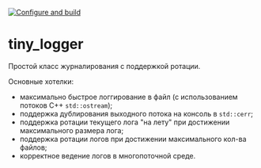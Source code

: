 [![Configure and build](https://github.com/alexen/tiny_logger/actions/workflows/cmake-multi-platform.yml/badge.svg)](https://github.com/alexen/tiny_logger/actions/workflows/cmake-multi-platform.yml)

# tiny_logger
Простой класс журналирования с поддержкой ротации.

Основные хотелки:
- максимально быстрое логгирование в файл (с использованием потоков C++ ``std::ostream``);
- поддержка дублирования выходного потока на консоль в ``std::cerr``;
- поддержка ротации текущего лога "на лету" при достижении максимального размера лога;
- поддержка ротации логов при достижении максимального кол-ва файлов;
- корректное ведение логов в многопоточной среде.
